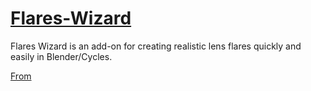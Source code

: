 # [Flares-Wizard]()
Flares Wizard is an add-on for creating realistic lens flares quickly and easily in Blender/Cycles.

[From](https://codeofart.com/flares-wizard/)
